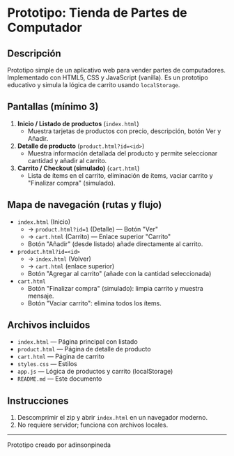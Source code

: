 # Prototipo: Tienda de Partes de Computador

## Descripción
Prototipo simple de un aplicativo web para vender partes de computadores. Implementado con HTML5, CSS y JavaScript (vanilla). Es un prototipo educativo y simula la lógica de carrito usando `localStorage`.

## Pantallas (mínimo 3)
1. **Inicio / Listado de productos** (`index.html`)
   - Muestra tarjetas de productos con precio, descripción, botón Ver y Añadir.
2. **Detalle de producto** (`product.html?id=<id>`)
   - Muestra información detallada del producto y permite seleccionar cantidad y añadir al carrito.
3. **Carrito / Checkout (simulado)** (`cart.html`)
   - Lista de ítems en el carrito, eliminación de ítems, vaciar carrito y "Finalizar compra" (simulado).

## Mapa de navegación (rutas y flujo)
- `index.html` (Inicio)
  - -> `product.html?id=1` (Detalle) — Botón "Ver"
  - -> `cart.html` (Carrito) — Enlace superior "Carrito"
  - Botón "Añadir" (desde listado) añade directamente al carrito.
- `product.html?id=<id>`
  - -> `index.html` (Volver)
  - -> `cart.html` (enlace superior)
  - Botón "Agregar al carrito" (añade con la cantidad seleccionada)
- `cart.html`
  - Botón "Finalizar compra" (simulado): limpia carrito y muestra mensaje.
  - Botón "Vaciar carrito": elimina todos los ítems.

## Archivos incluidos
- `index.html` — Página principal con listado
- `product.html` — Página de detalle de producto
- `cart.html` — Página de carrito
- `styles.css` — Estilos
- `app.js` — Lógica de productos y carrito (localStorage)
- `README.md` — Este documento

## Instrucciones
1. Descomprimir el zip y abrir `index.html` en un navegador moderno.
2. No requiere servidor; funciona con archivos locales.

---

Prototipo creado por adinsonpineda
